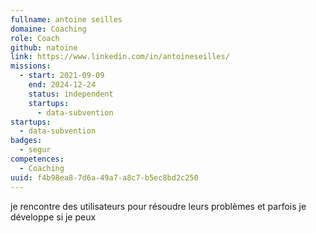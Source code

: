 ```yaml
---
fullname: antoine seilles
domaine: Coaching
role: Coach
github: natoine
link: https://www.linkedin.com/in/antoineseilles/
missions:
  - start: 2021-09-09
    end: 2024-12-24
    status: independent
    startups:
      - data-subvention
startups:
  - data-subvention
badges:
  - segur
competences:
  - Coaching
uuid: f4b98ea8-7d6a-49a7-a8c7-b5ec8bd2c250
---
```

je rencontre des utilisateurs pour résoudre leurs problèmes et parfois je développe si je peux
